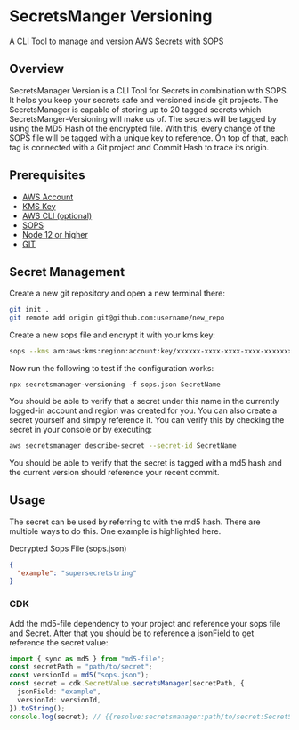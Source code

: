 # SecretsManger Versioning

A CLI Tool to manage and version [AWS Secrets](https://aws.amazon.com/de/secrets-manager/) with [SOPS](https://github.com/mozilla/sops)

## Overview

SecretsManager Version is a CLI Tool for Secrets in combination with SOPS. It helps you keep your secrets safe and versioned inside git projects.
The SecretsManager is capable of storing up to 20 tagged secrets which SecretsManger-Versioning will make us of. The secrets will be tagged by using the MD5 Hash of the encrypted file. With this, every change of the SOPS file will be tagged with a unique key to reference. On top of that, each tag is connected with a Git project and Commit Hash to trace its origin.

## Prerequisites

- [AWS Account](https://aws.amazon.com/account/)
- [KMS Key](https://aws.amazon.com/kms/)
- [AWS CLI (optional)](https://aws.amazon.com/cli/)
- [SOPS](https://github.com/mozilla/sops)
- [Node 12 or higher](https://nodejs.org/en/)
- [GIT](https://git-scm.com/)

## Secret Management

Create a new git repository and open a new terminal there:

```sh
git init .
git remote add origin git@github.com:username/new_repo
```

Create a new sops file and encrypt it with your kms key:

```sh
sops --kms arn:aws:kms:region:account:key/xxxxxx-xxxx-xxxx-xxxx-xxxxxxxxxxxx sops.json
```

Now run the following to test if the configuration works:

```
npx secretsmanager-versioning -f sops.json SecretName
```

You should be able to verify that a secret under this name in the currently logged-in account and region was created for you. You can also create a secret yourself and simply reference it. You can verify this by checking the secret in your console or by executing:

```sh
aws secretsmanager describe-secret --secret-id SecretName
```

You should be able to verify that the secret is tagged with a md5 hash and the current version should reference your recent commit.

## Usage

The secret can be used by referring to with the md5 hash. There are multiple ways to do this. One example is highlighted here.

Decrypted Sops File (sops.json)

```json
{
  "example": "supersecretstring"
}
```

### CDK

Add the md5-file dependency to your project and reference your sops file and Secret. After that you should be to reference a jsonField to get reference the secret value:

```ts
import { sync as md5 } from "md5-file";
const secretPath = "path/to/secret";
const versionId = md5("sops.json");
const secret = cdk.SecretValue.secretsManager(secretPath, {
  jsonField: "example",
  versionId: versionId,
}).toString();
console.log(secret); // {{resolve:secretsmanager:path/to/secret:SecretString:example::md5hashvalue}}
```
